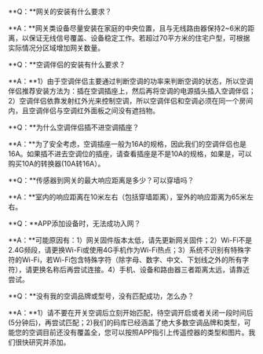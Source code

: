 **Q：**网关的安装有什么要求？

**A：**网关类设备尽量安装在家庭的中央位置，且与无线路由器保持2~6米的距离，以保证无线信号覆盖、设备稳定工作。若超过70平方米的住宅户型，可根据实际情况分区域增加网关数量。

 

**Q：**空调伴侣的安装有什么要求？

**A：**1）由于空调伴侣主要通过判断空调的功率来判断空调的状态，所以空调伴侣推荐安装方法为：插在空调插座上，然后再将空调的电源插头插入空调伴侣；2）空调伴侣依靠发射红外光来控制空调，所以空调伴侣和空调必须在同一个房间内，且空调伴侣与空调红外面板之间没有遮挡物。



**Q：**为什么空调伴侣插不进空调插座？

**A：**为了安全考虑，空调插座一般为16A的规格，因此我们的空调伴侣也是16A。如果插不进去空调位的插座，请查看插座是不是10A的规格，如果是，可以购买10A的转换器(10A转16A）。



**Q：**传感器到网关的最大响应距离是多少？可以穿墙吗？

**A：**室内的响应距离在10米左右（包括穿墙距离），室外的响应距离为65米左右。



**Q：**APP添加设备时，无法成功入网？

**A：**可能原因有：1）网关固件版本太低，请先更新网关固件；2）Wi-Fi不是2.4G频段，请更换Wi-Fi或使用4G手机作为Wi-Fi热点；3）系统不识别有特殊字符的Wi-Fi，若Wi-Fi包含特殊字符（除字母、数字、中文、下划线之外的所有字符），请更换名称后再尝试连接。4）手机、设备和路由器三者距离太远，请靠近尝试。



**Q：**没有我的空调品牌或型号，没有匹配成功，怎么办？

**A：**1）请不要在开关空调后立刻开始匹配，待空调开启或者关闭一段时间后(5分钟后)，再尝试匹配；2)我们的码库已经涵盖了绝大多数空调品牌和类型，可能您的空调目前还没有覆盖全，您可以按照APP指引上传遥控器的类型和图片。我们很快研究并添加。